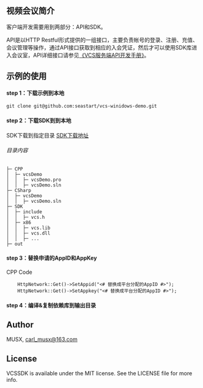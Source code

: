 ## 视频会议简介

客户端开发需要用到两部分：API和SDK。

API是以HTTP Restful形式提供的一组接口，主要负责帐号的登录、注册、充值、会议管理等操作，通过API接口获取到相应的入会凭证，然后才可以使用SDK库进入会议室，API详细接口请参见[《VCS服务端API开发手册》](https://www.yuque.com/anyconf/api?#)。

## 示例的使用

#### step 1：下载示例到本地

```
git clone git@github.com:seastart/vcs-winidows-demo.git
```

#### step 2：下载SDK到到本地

SDK下载到指定目录
[SDK下载地址](https://repo.open.seastart.cn/repository/vcs-releases/vcs-win-sdk-1.0.rar)


###### 目录内容
```
├─ CPP
│  ├─ vcsDemo
│  │  ├─ vcsDemo.pro
│  │  ├─ vcsDemo.sln
├─ CSharp
│  ├─ vcsDemo
│  │  ├─ vcsDemo.sln
├─ SDK
│  ├─ include
│  │  ├─ vcs.h
│  ├─ x86
│  │  ├─ vcs.lib
│  │  ├─ vcs.dll
│  │  ├─ ...
├─ out
```

#### step 3：替换申请的AppID和AppKey

CPP Code
```
    HttpNetwork::Get()->SetAppid("<# 替换成平台分配的AppID #>");
    HttpNetwork::Get()->SetAppkey("<# 替换成平台分配的AppID #>");
```

#### step 4：编译&复制依赖库到输出目录



## Author

MUSX, carl_musx@163.com


## License

VCSSDK is available under the MIT license. See the LICENSE file for more info.







